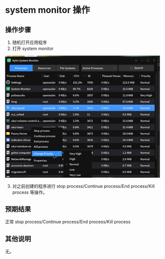 # system monitor 操作

## 操作步骤
1. 随机打开应用程序
2. 打开 system monitor

![system_monitor_操作_1](./img/system_monitor_1.png)

3. 对之前创建的程序进行 stop process/Continue process/End process/Kill process 等操作。
## 预期结果
正常 stop process/Continue process/End process/Kill process

## 其他说明

无。
